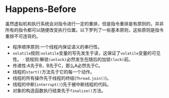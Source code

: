 # Happens-Before

​		虽然虚拟机和执行系统会对指令进行一定的重排，但是指令重排是有原则的，并非所有的指令都可以随便改变执行位置。以下罗列了一些基本原则，这些原则是指令重排不可违背的。

-  程序顺序原则:一个线程内保证语义的串行性。
-  `volatile`规则:`volatile`变量的写先发生于读，这保证了`volatile`变量的可见性。 · 锁规则:解锁`(unlock)`必然发生在随后的加锁`(lock)`前。
- 传递性:A先于B，B先于C，那么A必然先于C。
-  线程的`start()`方法先于它的每一个动作。
-  线程的所有操作先于线程的终结(`Thread.join()`)。
-  线程的中断(`interrupt()`)先于被中断线程的代码。
-  对象的构造函数执行结束先于`finalize()`方法。